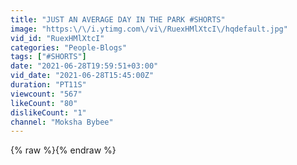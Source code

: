 ```yaml
---
title: "JUST AN AVERAGE DAY IN THE PARK #SHORTS"
image: "https:\/\/i.ytimg.com\/vi\/RuexHMlXtcI\/hqdefault.jpg"
vid_id: "RuexHMlXtcI"
categories: "People-Blogs"
tags: ["#SHORTS"]
date: "2021-06-28T19:59:51+03:00"
vid_date: "2021-06-28T15:45:00Z"
duration: "PT11S"
viewcount: "567"
likeCount: "80"
dislikeCount: "1"
channel: "Moksha Bybee"
---
```

{% raw %}{% endraw %}
